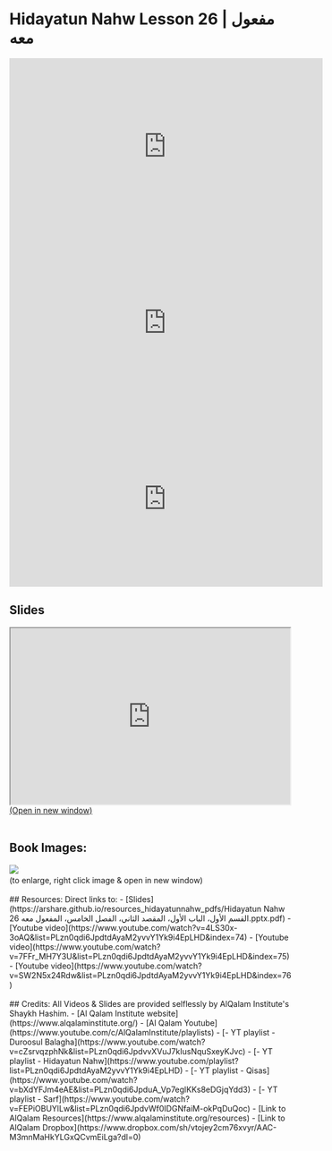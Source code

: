 # Hidayatun Nahw Lesson 26 | مفعول معه

<iframe width="560" height="315" src="https://www.youtube-nocookie.com/embed/4LS30x-3oAQ?start=0" frameborder="0" allow="accelerometer; autoplay; encrypted-media; gyroscope; picture-in-picture" allowfullscreen="allowfullscreen"></iframe><BR>

<iframe width="560" height="315" src="https://www.youtube-nocookie.com/embed/7FFr_MH7Y3U?start=0" frameborder="0" allow="accelerometer; autoplay; encrypted-media; gyroscope; picture-in-picture" allowfullscreen="allowfullscreen"></iframe><BR>

<iframe width="560" height="315" src="https://www.youtube-nocookie.com/embed/SW2N5x24Rdw?start=0" frameborder="0" allow="accelerometer; autoplay; encrypted-media; gyroscope; picture-in-picture" allowfullscreen="allowfullscreen"></iframe><BR>

<h2>Slides</h2>
<div>
    <object
    data='https://arshare.github.io/resources_hidayatunnahw_pdfs/Hidayatun Nahw 26 القسم الأول، الباب الأول، المقصد الثاني، الفصل الخامس، المفعول معه.pptx.pdf'
    type="application/pdf"
    width="560"
    height="315"
    >
    <iframe
        src='https://arshare.github.io/resources_hidayatunnahw_pdfs/Hidayatun Nahw 26 القسم الأول، الباب الأول، المقصد الثاني، الفصل الخامس، المفعول معه.pptx.pdf'
        width="500"
        height="315"
    >
    <p>This browser does not support PDF!</p>
    </iframe>
    </object>
</div>
<A HREF='https://arshare.github.io/resources_hidayatunnahw_pdfs/Hidayatun Nahw 26 القسم الأول، الباب الأول، المقصد الثاني، الفصل الخامس، المفعول معه.pptx.pdf' target=_>(Open in new window)</A>
<BR><BR>
<H2>Book Images:</H2>
<IMG SRC='https://arshare.github.io/resources_hidayatunnahw_book_images/041.png' class=bookpage style="max-width: 30%;">&nbsp;&nbsp;<BR>(to enlarge, right click image & open in new window)<BR><BR>
## Resources:
Direct links to:
- [Slides](https://arshare.github.io/resources_hidayatunnahw_pdfs/Hidayatun Nahw 26 القسم الأول، الباب الأول، المقصد الثاني، الفصل الخامس، المفعول معه.pptx.pdf)
- [Youtube video](https://www.youtube.com/watch?v=4LS30x-3oAQ&list=PLzn0qdi6JpdtdAyaM2yvvY1Yk9i4EpLHD&index=74)
- [Youtube video](https://www.youtube.com/watch?v=7FFr_MH7Y3U&list=PLzn0qdi6JpdtdAyaM2yvvY1Yk9i4EpLHD&index=75)
- [Youtube video](https://www.youtube.com/watch?v=SW2N5x24Rdw&list=PLzn0qdi6JpdtdAyaM2yvvY1Yk9i4EpLHD&index=76)
<BR><BR>
## Credits:
All Videos & Slides are provided selflessly by AlQalam Institute's Shaykh Hashim.
- [Al Qalam Institute website](https://www.alqalaminstitute.org/)
- [Al Qalam Youtube](https://www.youtube.com/c/AlQalamInstitute/playlists)
- [- YT playlist - Duroosul Balagha](https://www.youtube.com/watch?v=cZsrvqzphNk&list=PLzn0qdi6JpdvvXVuJ7kIusNquSxeyKJvc)
- [- YT playlist - Hidayatun Nahw](https://www.youtube.com/playlist?list=PLzn0qdi6JpdtdAyaM2yvvY1Yk9i4EpLHD)
- [- YT playlist - Qisas](https://www.youtube.com/watch?v=bXdYFJm4eAE&list=PLzn0qdi6JpduA_Vp7eglKKs8eDGjqYdd3)
- [- YT playlist - Sarf](https://www.youtube.com/watch?v=FEPiOBUYlLw&list=PLzn0qdi6JpdvWf0IDGNfaiM-okPqDuQoc)
- [Link to AlQalam Resources](https://www.alqalaminstitute.org/resources)
- [Link to AlQalam Dropbox](https://www.dropbox.com/sh/vtojey2cm76xvyr/AAC-M3mnMaHkYLGxQCvmEiLga?dl=0)

